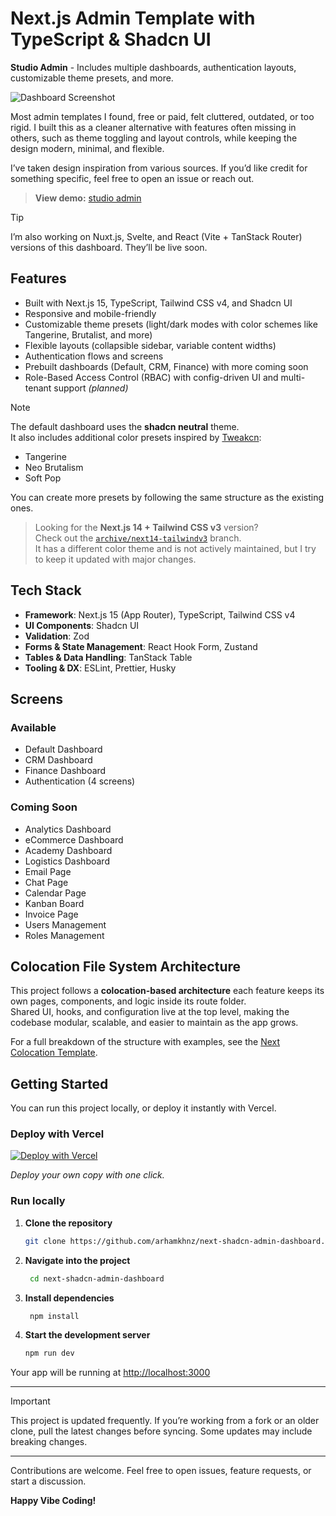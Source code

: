 # Next.js Admin Template with TypeScript & Shadcn UI

**Studio Admin** - Includes multiple dashboards, authentication layouts, customizable theme presets, and more.

<img src="https://github.com/arhamkhnz/next-shadcn-admin-dashboard/blob/main/media/dashboard.png?version=4" alt="Dashboard Screenshot">

Most admin templates I found, free or paid, felt cluttered, outdated, or too rigid. I built this as a cleaner alternative with features often missing in others, such as theme toggling and layout controls, while keeping the design modern, minimal, and flexible.

I’ve taken design inspiration from various sources. If you’d like credit for something specific, feel free to open an issue or reach out.

> **View demo:** [studio admin](https://next-shadcn-admin-dashboard.vercel.app)

> [!TIP]
> I’m also working on Nuxt.js, Svelte, and React (Vite + TanStack Router) versions of this dashboard. They’ll be live soon.

## Features

- Built with Next.js 15, TypeScript, Tailwind CSS v4, and Shadcn UI  
- Responsive and mobile-friendly  
- Customizable theme presets (light/dark modes with color schemes like Tangerine, Brutalist, and more)  
- Flexible layouts (collapsible sidebar, variable content widths)  
- Authentication flows and screens  
- Prebuilt dashboards (Default, CRM, Finance) with more coming soon  
- Role-Based Access Control (RBAC) with config-driven UI and multi-tenant support *(planned)*  

> [!NOTE]
> The default dashboard uses the **shadcn neutral** theme.  
> It also includes additional color presets inspired by [Tweakcn](https://tweakcn.com):  
>
> - Tangerine  
> - Neo Brutalism  
> - Soft Pop  
>
> You can create more presets by following the same structure as the existing ones.  

> Looking for the **Next.js 14 + Tailwind CSS v3** version?  
> Check out the [`archive/next14-tailwindv3`](https://github.com/arhamkhnz/next-shadcn-admin-dashboard/tree/archive/next14-tailwindv3) branch.  
> It has a different color theme and is not actively maintained, but I try to keep it updated with major changes.  

## Tech Stack

- **Framework**: Next.js 15 (App Router), TypeScript, Tailwind CSS v4  
- **UI Components**: Shadcn UI  
- **Validation**: Zod  
- **Forms & State Management**: React Hook Form, Zustand  
- **Tables & Data Handling**: TanStack Table  
- **Tooling & DX**: ESLint, Prettier, Husky  

## Screens

### Available
- Default Dashboard  
- CRM Dashboard  
- Finance Dashboard  
- Authentication (4 screens)

### Coming Soon
- Analytics Dashboard  
- eCommerce Dashboard  
- Academy Dashboard  
- Logistics Dashboard  
- Email Page  
- Chat Page  
- Calendar Page  
- Kanban Board  
- Invoice Page  
- Users Management  
- Roles Management  

## Colocation File System Architecture

This project follows a **colocation-based architecture** each feature keeps its own pages, components, and logic inside its route folder.  
Shared UI, hooks, and configuration live at the top level, making the codebase modular, scalable, and easier to maintain as the app grows.

For a full breakdown of the structure with examples, see the [Next Colocation Template](https://github.com/arhamkhnz/next-colocation-template).

## Getting Started

You can run this project locally, or deploy it instantly with Vercel.

### Deploy with Vercel

[![Deploy with Vercel](https://vercel.com/button)](https://vercel.com/new/clone?repository-url=https%3A%2F%2Fgithub.com%2Farhamkhnz%2Fnext-shadcn-admin-dashboard)

_Deploy your own copy with one click._

### Run locally

1. **Clone the repository**
   ```bash
   git clone https://github.com/arhamkhnz/next-shadcn-admin-dashboard.git
   ```
   
2. **Navigate into the project**
   ```bash
    cd next-shadcn-admin-dashboard
   ```
   
3. **Install dependencies**
   ```bash
    npm install
   ```

4. **Start the development server**
   ```bash
   npm run dev
   ```

Your app will be running at [http://localhost:3000](http://localhost:3000)

---

> [!IMPORTANT]  
> This project is updated frequently. If you’re working from a fork or an older clone, pull the latest changes before syncing. Some updates may include breaking changes.

---

Contributions are welcome. Feel free to open issues, feature requests, or start a discussion.


**Happy Vibe Coding!**
